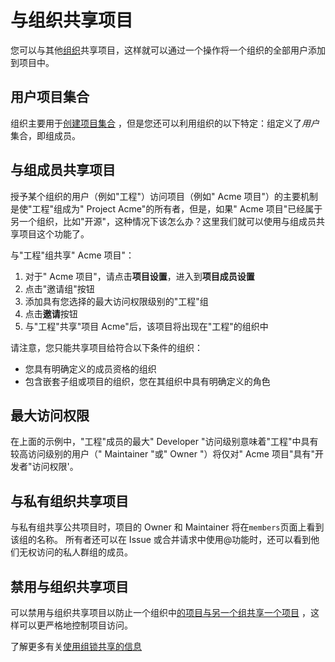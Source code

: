 # 与组织共享项目[](#share-projects-with-other-groups "Permalink")

您可以与其他[组织](../../group/index.html)共享项目，这样就可以通过一个操作将一个组织的全部用户添加到项目中。

## 用户项目集合[](#groups-as-collections-of-users "Permalink")

组织主要用于[创建项目集合](../../group/index.html) ，但是您还可以利用组织的以下特定：组定义了*用户*集合，即组成员。

## 与组成员共享项目[](#sharing-a-project-with-a-group-of-users "Permalink")

授予某个组织的用户（例如"工程"）访问项目（例如" Acme 项目"）的主要机制是使"工程"组成为" Project Acme"的所有者，但是，如果" Acme 项目"已经属于另一个组织，比如"开源"，这种情况下该怎么办？这里我们就可以使用与组成员共享项目这个功能了。

与"工程"组共享" Acme 项目"：

1.  对于" Acme 项目"，请点击**项目设置**，进入到**项目成员设置**
2.  点击"邀请组"按钮
3.  添加具有您选择的最大访问权限级别的"工程"组
4.  点击**邀请**按钮
5.  与"工程"共享"项目 Acme"后，该项目将出现在"工程"的组织中

请注意，您只能共享项目给符合以下条件的组织：

*   您具有明确定义的成员资格的组织
*   包含嵌套子组或项目的组织，您在其组织中具有明确定义的角色

## 最大访问权限[](#maximum-access-level "Permalink")

在上面的示例中，"工程"成员的最大" Developer "访问级别意味着"工程"中具有较高访问级别的用户（" Maintainer "或" Owner "）将仅对" Acme 项目"具有"开发者"访问权限'。

## 与私有组织共享项目[](#sharing-public-project-with-private-group "Permalink")

与私有组共享公共项目时，项目的 Owner 和 Maintainer 将在`members`页面上看到该组的名称。 所有者还可以在 Issue 或合并请求中使用@功能时，还可以看到他们无权访问的私人群组的成员。

## 禁用与组织共享项目[](#share-project-with-group-lock "Permalink")

可以禁用与组织共享项目以防止一个组织中[的项目与另一个组共享一个项目](../members/share_project_with_groups.html) ，这样可以更严格地控​​制项目访问。

了解更多有关[使用组锁共享的信息](/docs/user/org.md#锁定与组织共享功能) 